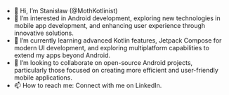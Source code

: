 - 👋 Hi, I’m Stanisław (@MothKotlinist)
- 👀 I’m interested in Android development, exploring new technologies in mobile app development, and enhancing user experience through innovative solutions.
- 🌱 I’m currently learning advanced Kotlin features, Jetpack Compose for modern UI development, and exploring multiplatform capabilities to extend my apps beyond Android.
- 💞️ I’m looking to collaborate on open-source Android projects, particularly those focused on creating more efficient and user-friendly mobile applications.
- 📫 How to reach me: Connect with me on LinkedIn.

<!---
MothKotlinist/MothKotlinist is a ✨ special ✨ repository because its `README.md` (this file) appears on your GitHub profile.
You can click the Preview link to take a look at your changes.
--->
